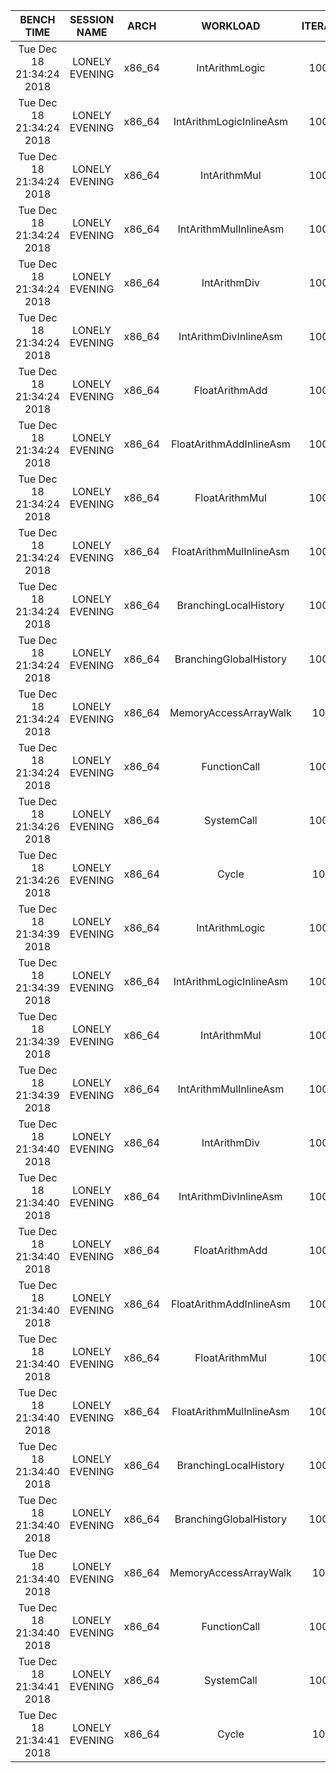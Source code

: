 |       BENCH TIME       |       SESSION NAME      | ARCH |         WORKLOAD        |ITERATIONS|   CYCLES   |               EXPLANATION              |
|:----------------------:|:-----------------------:|:----:|:-----------------------:|:--------:|:----------:|:--------------------------------------:|
|Tue Dec 18 21:34:24 2018|LONELY EVENING           |x86_64|IntArithmLogic           |   1000000|   10.064395|LOGICx5 LDRx6 STRx1 CYCLEx1             |
|Tue Dec 18 21:34:24 2018|LONELY EVENING           |x86_64|IntArithmLogicInlineAsm  |   1000000|    5.109161|ADDx1 SUBx1 XORx1 ANDx1 ORx1 CYCLEx1    |
|Tue Dec 18 21:34:24 2018|LONELY EVENING           |x86_64|IntArithmMul             |   1000000|   13.695286|MULx5 LDRx6 STRx1 CYCLEx1               |
|Tue Dec 18 21:34:24 2018|LONELY EVENING           |x86_64|IntArithmMulInlineAsm    |   1000000|    5.200067|MULx5 CYCLEx1                           |
|Tue Dec 18 21:34:24 2018|LONELY EVENING           |x86_64|IntArithmDiv             |   1000000|   79.867757|DIVx5 LDRx6 STRx1 CYCLEx1               |
|Tue Dec 18 21:34:24 2018|LONELY EVENING           |x86_64|IntArithmDivInlineAsm    |   1000000|   32.111935|DIVx5 CYCLEx1                           |
|Tue Dec 18 21:34:24 2018|LONELY EVENING           |x86_64|FloatArithmAdd           |   1000000|   13.876931|ADDx5 LDRx6 STRx1 CYCLEx1               |
|Tue Dec 18 21:34:24 2018|LONELY EVENING           |x86_64|FloatArithmAddInlineAsm  |   1000000|    9.807197|ADDx5 CYCLEx1                           |
|Tue Dec 18 21:34:24 2018|LONELY EVENING           |x86_64|FloatArithmMul           |   1000000|   20.406210|MULx5 LDRx6 STRx1 CYCLEx1               |
|Tue Dec 18 21:34:24 2018|LONELY EVENING           |x86_64|FloatArithmMulInlineAsm  |   1000000|   18.305956|MULx5 CYCLEx1                           |
|Tue Dec 18 21:34:24 2018|LONELY EVENING           |x86_64|BranchingLocalHistory    |   1000000|  102.006225|ALUx12, BRANCHx6                        |
|Tue Dec 18 21:34:24 2018|LONELY EVENING           |x86_64|BranchingGlobalHistory   |   1000000|   44.422323|ALUx3, BRANCHx3                         |
|Tue Dec 18 21:34:24 2018|LONELY EVENING           |x86_64|MemoryAccessArrayWalk    |    100000| 5370.151116|LINKED LIST TRAVERSAL                   |
|Tue Dec 18 21:34:24 2018|LONELY EVENING           |x86_64|FunctionCall             |   1000000|   21.014220|CALLx5                                  |
|Tue Dec 18 21:34:26 2018|LONELY EVENING           |x86_64|SystemCall               |   1000000| 2849.359812|GETUIDx1 SETUIDx1                       |
|Tue Dec 18 21:34:26 2018|LONELY EVENING           |x86_64|Cycle                    |    100000|    5.197940|BRANCHx1 ARITHMx2                       |
|Tue Dec 18 21:34:39 2018|LONELY EVENING           |x86_64|IntArithmLogic           |   1000000|    9.150068|LOGICx5 LDRx6 STRx1 CYCLEx1             |
|Tue Dec 18 21:34:39 2018|LONELY EVENING           |x86_64|IntArithmLogicInlineAsm  |   1000000|    5.421825|ADDx1 SUBx1 XORx1 ANDx1 ORx1 CYCLEx1    |
|Tue Dec 18 21:34:39 2018|LONELY EVENING           |x86_64|IntArithmMul             |   1000000|   14.124310|MULx5 LDRx6 STRx1 CYCLEx1               |
|Tue Dec 18 21:34:39 2018|LONELY EVENING           |x86_64|IntArithmMulInlineAsm    |   1000000|    4.764197|MULx5 CYCLEx1                           |
|Tue Dec 18 21:34:40 2018|LONELY EVENING           |x86_64|IntArithmDiv             |   1000000|   80.779604|DIVx5 LDRx6 STRx1 CYCLEx1               |
|Tue Dec 18 21:34:40 2018|LONELY EVENING           |x86_64|IntArithmDivInlineAsm    |   1000000|   33.104650|DIVx5 CYCLEx1                           |
|Tue Dec 18 21:34:40 2018|LONELY EVENING           |x86_64|FloatArithmAdd           |   1000000|   13.984634|ADDx5 LDRx6 STRx1 CYCLEx1               |
|Tue Dec 18 21:34:40 2018|LONELY EVENING           |x86_64|FloatArithmAddInlineAsm  |   1000000|    9.805004|ADDx5 CYCLEx1                           |
|Tue Dec 18 21:34:40 2018|LONELY EVENING           |x86_64|FloatArithmMul           |   1000000|   20.563057|MULx5 LDRx6 STRx1 CYCLEx1               |
|Tue Dec 18 21:34:40 2018|LONELY EVENING           |x86_64|FloatArithmMulInlineAsm  |   1000000|   18.165972|MULx5 CYCLEx1                           |
|Tue Dec 18 21:34:40 2018|LONELY EVENING           |x86_64|BranchingLocalHistory    |   1000000|  104.303153|ALUx12, BRANCHx6                        |
|Tue Dec 18 21:34:40 2018|LONELY EVENING           |x86_64|BranchingGlobalHistory   |   1000000|   40.361092|ALUx3, BRANCHx3                         |
|Tue Dec 18 21:34:40 2018|LONELY EVENING           |x86_64|MemoryAccessArrayWalk    |    100000| 5285.093088|LINKED LIST TRAVERSAL                   |
|Tue Dec 18 21:34:40 2018|LONELY EVENING           |x86_64|FunctionCall             |   1000000|   21.787427|CALLx5                                  |
|Tue Dec 18 21:34:41 2018|LONELY EVENING           |x86_64|SystemCall               |   1000000| 2764.937129|GETUIDx1 SETUIDx1                       |
|Tue Dec 18 21:34:41 2018|LONELY EVENING           |x86_64|Cycle                    |    100000|    5.218906|BRANCHx1 ARITHMx2                       |
